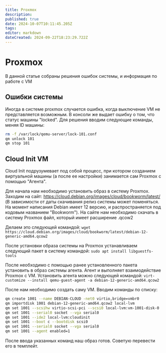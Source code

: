 ```yaml
---
title: Proxmox
description: 
published: true
date: 2024-10-07T10:11:45.205Z
tags: 
editor: markdown
dateCreated: 2024-09-22T18:23:29.722Z
---
```


# Proxmox
В данной статье собраны решения ошибок системы, и информация по работе с VM
## Ошибки системы
Иногда в системе proxmox случается ошибка, когда выключение VM не представляется возможным. В консоли же выдает ошибку о том, что статус машины "locked". Для решения вводим следующие команды, меняя ID машины:
```bash
rm -f /var/lock/qemu-server/lock-101.conf
qm unlock 101
qm stop 101
```
## Cloud Init VM
Cloud Init подрузумевает под собой процесс, при котором созданием виртуальной машины (а после ее настройки) занимается сам Proxmox с помощью "Агента". 

Для начала нам необходимо установить образ в систему Proxmox. Заходим на сайт: https://cloud.debian.org/images/cloud/bookworm/latest/ (В зависимости от даты скачивания релиз системы может поменяться. На момент написания Debian имеет 12 версию, и распространяется под кодовым названием "Bookworm"). На сайте нам необходимо скачать в систему Proxmox файл, который имеет расширение .qcow2

Делаем это следующей командой:
`wget https://cloud.debian.org/images/cloud/bookworm/latest/debian-12-generic-amd64.qcow2`

После установки образа системы на Proxmox устанавливаем следующий пакет в систему командой: `sudo apt install libguestfs-tools`

После необходимо с помощью ранее установленного пакета установить в образ системы агента. Агент и выполняет взаимодействие Proxmox с VM. Установить агента можно следующей командой: `virt-customize --install qemu-guest-agent -a debian-12-generic-amd64.qcow2`

После нам необходимо создать саму VM. Вводим команды по списку:
```bash
qm create 1001 --name DEBIAN-CLOUD -net0 virtio,bridge=vmbr0
qm importdisk 1001 debian-12-generic-amd64.qcow2 local-lvm
qm set 1001 --scsihw virtio-scsi-pci --scsi0 local-lvm:vm-1001-disk-0
qm set 1001 --serial0 socket --vga serial0
qm set 1001 --ide2 local-lvm:cloudinit
qm set 1001 --boot c --bootdisk scsi0
qm set 1001 --serial0 socket --vga serial0
qm set 1001 --agent enabled=1
```
После ввода указанных команд наш образ готов. Советую перевести его в темплейт.